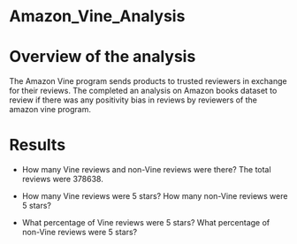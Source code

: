 # Amazon_Vine_Analysis

# Overview of the analysis

The Amazon Vine program sends products to trusted reviewers in exchange for their reviews. The completed an analysis on Amazon books dataset to review if there was any positivity bias in reviews by reviewers of the amazon vine program.

# Results

- How many Vine reviews and non-Vine reviews were there?
The total reviews were 378638.
 


- How many Vine reviews were 5 stars? How many non-Vine reviews were 5 stars?

- What percentage of Vine reviews were 5 stars? What percentage of non-Vine reviews were 5 stars?
